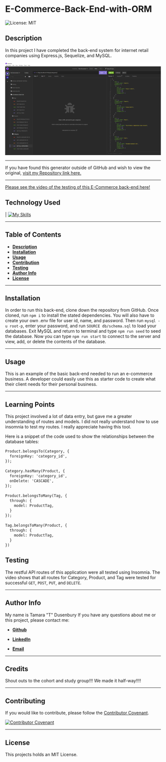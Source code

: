 # E-Commerce-Back-End-with-ORM

![License: MIT](https://img.shields.io/badge/License-MIT-yellow.svg)

## Description 

In this project I have completed the back-end system for internet retail companies using Express.js, Sequelize, and MySQL.

![Insomnia Set Up](./images/Capture.PNG)

-------------------------------------------------------------------------------------------------------------------------------------------------------------------------------------------

If you have found this generator outside of GitHub and wish to view the original, [visit my Repository link here.](https://github.com/tdusenbury/E-Commerce-Back-End-with-ORM)

-------------------------------------------------------------------------------------------------------------------------------------------------------------------------------------------

[Please see the video of the testing of this E-Commerce back-end here!](https://www.veed.io/view/e746f995-3843-494d-8053-9fecd1b02687?panel=share)

## Technology Used 

| [![My Skills](https://skillicons.dev/icons?i=js,nodejs,vscode,github,mysql&theme=light)](https://skillicons.dev) 


-------------------------------------------------------------------------------------------------------------------------------------------------------------------------------------------


## Table of Contents

  - [**Description**](#description)
  - [**Installation**](#installation)
  - [**Usage**](#usage)
  - [**Contribution**](#contributing)
  - [**Testing**](#tests)
  - [**Author Info**](#author-info)
  - [**License**](#license)


------------------------------------------------------------------------------------------------------------------------------------------------------------------------------------------

## Installation

In order to run this back-end, clone down the repository from GitHub. Once cloned, run `npm i` to install the stated dependencies. You will also have to create your own .env file for user id, name, and password. Then run `mysql -u root-p`, enter your password, and run `SOURCE db/schema.sql` to load your databases. Exit MySQL and return to terminal and type `npm run seed` to seed the database. Now you can type `npm run start` to connect to the server and view, add, or delete the contents of the database.


-------------------------------------------------------------------------------------------------------------------------------------------------------------------------------------------
## Usage 

This is an example of the basic back-end needed to run an e-commerce business. A developer could easily use this as starter code to create what their client needs for their personal business.



-------------------------------------------------------------------------------------------------------------------------------------------------------------------------------------------

## Learning Points

This project involved a lot of data entry, but gave me a greater understanding of routes and models. I did not really understand how to use insomnia to test my routes. I really appreciate having this tool.

Here is a snippet of the code used to show the relationships between the database tables:

```
Product.belongsTo(Category, {
  foreignKey: 'category_id',
});

Category.hasMany(Product, {
  foreignKey: 'category_id',
  onDelete: 'CASCADE',
});

Product.belongsToMany(Tag, {
  through: {
    model: ProductTag,
  } 
});

Tag.belongsToMany(Product, {
  through: {
    model: ProductTag,
  } 
})
```

## Testing
The restful API routes of this application were all tested using Insomnia. The video shows that all routes for Category, Product, and Tag were tested for successful `GET`, `POST`, `PUT`, and `DELETE`.

-------------------------------------------------------------------------------------------------------------------------------------------------------------------------------------------

## Author Info
My name is Tamara "T" Dusenbury
If you have any questions about me or this project, please contact me:
  
- [**Github**](https://github.com/tdusenbury)

- [**LinkedIn**](https://linkedin.com/in/tamara-dusenbury-02ab8591)

- [**Email**](mailto:tamara.dusenbury@gmail.com)


-------------------------------------------------------------------------------------------------------------------------------------------------------------------------------------------
## Credits

Shout outs to the cohort and study group!!! We made it half-way!!!!

-------------------------------------------------------------------------------------------------------------------------------------------------------------------------------------------

## Contributing

If you would like to contribute, please follow the [Contributor Covenant](https://www.contributor-covenant.org/).

[![Contributor Covenant](https://img.shields.io/badge/Contributor%20Covenant-2.1-4baaaa.svg)](code_of_conduct.md)

-------------------------------------------------------------------------------------------------------------------------------------------------------------------------------------------

## License

This projects holds an MIT License.